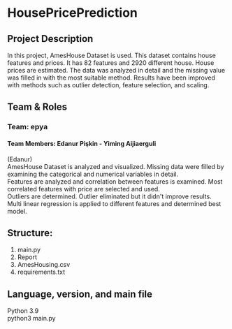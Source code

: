 # HousePricePrediction

## Project Description 
In this project, AmesHouse Dataset is used. This dataset contains house features and prices. It has 82 features and 2920 different house.
House prices are estimated. The data was analyzed in detail and the missing value was filled in with the most suitable method. 
Results have been improved with methods such as outlier detection, feature selection, and scaling.

## Team & Roles
### Team: epya
#### Team Members: Edanur Pişkin - Yiming Aijiaerguli  
(Edanur)  
AmesHouse Dataset is analyzed and visualized. Missing data were filled by examining the categorical and numerical variables in detail.  
Features are analyzed and correlation between features is examined. Most correlated features with price are selected and used.  
Outliers are determined. Outlier eliminated but it didn't improve results.  
Multi linear regression is applied to different features and determined best model.  

## Structure: 
1. main.py
2. Report
3. AmesHousing.csv
4. requirements.txt

## Language, version, and main file
Python 3.9  
python3 main.py


